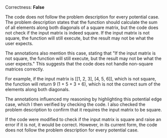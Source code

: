 Correctness: **False**

The code does not follow the problem description for every potential case. The problem description states that the function should calculate the sum of all elements along both diagonals of a square matrix, but the code does not check if the input matrix is indeed square. If the input matrix is not square, the function will still execute, but the result may not be what the user expects.

The annotations also mention this case, stating that "If the input matrix is not square, the function will still execute, but the result may not be what the user expects." This suggests that the code does not handle non-square matrices correctly.

For example, if the input matrix is [[1, 2, 3], [4, 5, 6]], which is not square, the function will return 9 (1 + 5 + 3 + 6), which is not the correct sum of the elements along both diagonals.

The annotations influenced my reasoning by highlighting this potential edge case, which I then verified by checking the code. I also checked the problem description to confirm that it requires the input matrix to be square.

If the code were modified to check if the input matrix is square and raise an error if it is not, it would be correct. However, in its current form, the code does not follow the problem description for every potential case.